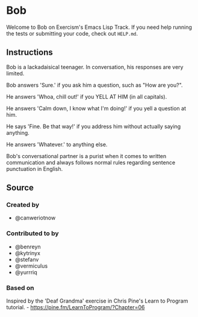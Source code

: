 # Bob

Welcome to Bob on Exercism's Emacs Lisp Track.
If you need help running the tests or submitting your code, check out `HELP.md`.

## Instructions

Bob is a lackadaisical teenager.
In conversation, his responses are very limited.

Bob answers 'Sure.' if you ask him a question, such as "How are you?".

He answers 'Whoa, chill out!' if you YELL AT HIM (in all capitals).

He answers 'Calm down, I know what I'm doing!' if you yell a question at him.

He says 'Fine. Be that way!' if you address him without actually saying anything.

He answers 'Whatever.' to anything else.

Bob's conversational partner is a purist when it comes to written communication and always follows normal rules regarding sentence punctuation in English.

## Source

### Created by

- @canweriotnow

### Contributed to by

- @benreyn
- @kytrinyx
- @stefanv
- @vermiculus
- @yurrriq

### Based on

Inspired by the 'Deaf Grandma' exercise in Chris Pine's Learn to Program tutorial. - https://pine.fm/LearnToProgram/?Chapter=06